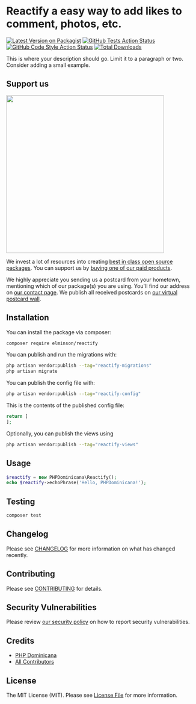 # Reactify a easy way to add likes to comment, photos, etc.

[![Latest Version on Packagist](https://img.shields.io/packagist/v/elminson/reactify.svg?style=flat-square)](https://packagist.org/packages/elminson/reactify)
[![GitHub Tests Action Status](https://img.shields.io/github/actions/workflow/status/elminson/reactify/run-tests.yml?branch=main&label=tests&style=flat-square)](https://github.com/elminson/reactify/actions?query=workflow%3Arun-tests+branch%3Amain)
[![GitHub Code Style Action Status](https://img.shields.io/github/actions/workflow/status/elminson/reactify/fix-php-code-style-issues.yml?branch=main&label=code%20style&style=flat-square)](https://github.com/elminson/reactify/actions?query=workflow%3A"Fix+PHP+code+style+issues"+branch%3Amain)
[![Total Downloads](https://img.shields.io/packagist/dt/elminson/reactify.svg?style=flat-square)](https://packagist.org/packages/elminson/reactify)

This is where your description should go. Limit it to a paragraph or two. Consider adding a small example.

## Support us

[<img src="https://github-ads.s3.eu-central-1.amazonaws.com/Reactify.jpg?t=1" width="419px" />](https://spatie.be/github-ad-click/Reactify)

We invest a lot of resources into creating [best in class open source packages](https://spatie.be/open-source). You can support us by [buying one of our paid products](https://spatie.be/open-source/support-us).

We highly appreciate you sending us a postcard from your hometown, mentioning which of our package(s) you are using. You'll find our address on [our contact page](https://spatie.be/about-us). We publish all received postcards on [our virtual postcard wall](https://spatie.be/open-source/postcards).

## Installation

You can install the package via composer:

```bash
composer require elminson/reactify
```

You can publish and run the migrations with:

```bash
php artisan vendor:publish --tag="reactify-migrations"
php artisan migrate
```

You can publish the config file with:

```bash
php artisan vendor:publish --tag="reactify-config"
```

This is the contents of the published config file:

```php
return [
];
```

Optionally, you can publish the views using

```bash
php artisan vendor:publish --tag="reactify-views"
```

## Usage

```php
$reactify = new PHPDominicana\Reactify();
echo $reactify->echoPhrase('Hello, PHPDominicana!');
```

## Testing

```bash
composer test
```

## Changelog

Please see [CHANGELOG](CHANGELOG.md) for more information on what has changed recently.

## Contributing

Please see [CONTRIBUTING](CONTRIBUTING.md) for details.

## Security Vulnerabilities

Please review [our security policy](../../security/policy) on how to report security vulnerabilities.

## Credits

- [PHP Dominicana](https://github.com/elminson)
- [All Contributors](../../contributors)

## License

The MIT License (MIT). Please see [License File](LICENSE.md) for more information.
